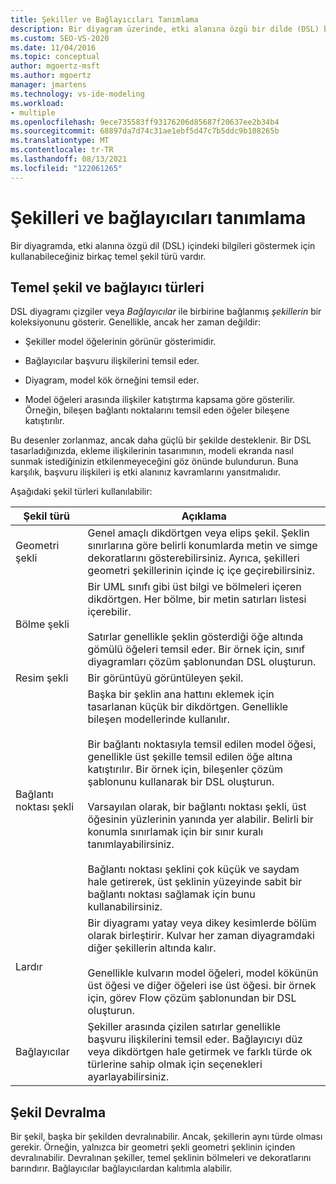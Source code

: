 ```yaml
---
title: Şekiller ve Bağlayıcıları Tanımlama
description: Bir diyagram üzerinde, etki alanına özgü bir dilde (DSL) bilgi göstermek için kullanabileceğiniz çeşitli temel şekil türleri hakkında bilgi edinin.
ms.custom: SEO-VS-2020
ms.date: 11/04/2016
ms.topic: conceptual
author: mgoertz-msft
ms.author: mgoertz
manager: jmartens
ms.technology: vs-ide-modeling
ms.workload:
- multiple
ms.openlocfilehash: 9ece735583ff93176206d85687f20637ee2b34b4
ms.sourcegitcommit: 68897da7d74c31ae1ebf5d47c7b5ddc9b108265b
ms.translationtype: MT
ms.contentlocale: tr-TR
ms.lasthandoff: 08/13/2021
ms.locfileid: "122061265"
---
```

# <a name="define-shapes-and-connectors"></a>Şekilleri ve bağlayıcıları tanımlama

Bir diyagramda, etki alanına özgü dil (DSL) içindeki bilgileri göstermek için kullanabileceğiniz birkaç temel şekil türü vardır.

## <a name="basic-types-of-shapes-and-connectors"></a><a name="shapeTypes"></a> Temel şekil ve bağlayıcı türleri

DSL diyagramı çizgiler veya *Bağlayıcılar* ile birbirine bağlanmış *şekillerin* bir koleksiyonunu gösterir. Genellikle, ancak her zaman değildir:

- Şekiller model öğelerinin görünür gösterimidir.

- Bağlayıcılar başvuru ilişkilerini temsil eder.

- Diyagram, model kök örneğini temsil eder.

- Model öğeleri arasında ilişkiler katıştırma kapsama göre gösterilir. Örneğin, bileşen bağlantı noktalarını temsil eden öğeler bileşene katıştırılır.

Bu desenler zorlanmaz, ancak daha güçlü bir şekilde desteklenir. Bir DSL tasarladığınızda, ekleme ilişkilerinin tasarımının, modeli ekranda nasıl sunmak istediğinizin etkilenmeyeceğini göz önünde bulundurun. Buna karşılık, başvuru ilişkileri iş etki alanınız kavramlarını yansıtmalıdır.

Aşağıdaki şekil türleri kullanılabilir:

|Şekil türü|Açıklama|
|-|-|
|Geometri şekli|Genel amaçlı dikdörtgen veya elips şekil. Şeklin sınırlarına göre belirli konumlarda metin ve simge dekoratlarını gösterebilirsiniz. Ayrıca, şekilleri geometri şekillerinin içinde iç içe geçirebilirsiniz.|
|Bölme şekli|Bir UML sınıfı gibi üst bilgi ve bölmeleri içeren dikdörtgen. Her bölme, bir metin satırları listesi içerebilir.<br /><br /> Satırlar genellikle şeklin gösterdiği öğe altında gömülü öğeleri temsil eder. Bir örnek için, sınıf diyagramları çözüm şablonundan DSL oluşturun.|
|Resim şekli|Bir görüntüyü görüntüleyen şekil.|
|Bağlantı noktası şekli|Başka bir şeklin ana hattını eklemek için tasarlanan küçük bir dikdörtgen. Genellikle bileşen modellerinde kullanılır.<br /><br /> Bir bağlantı noktasıyla temsil edilen model öğesi, genellikle üst şekille temsil edilen öğe altına katıştırılır. Bir örnek için, bileşenler çözüm şablonunu kullanarak bir DSL oluşturun.<br /><br /> Varsayılan olarak, bir bağlantı noktası şekli, üst öğesinin yüzlerinin yanında yer alabilir. Belirli bir konumla sınırlamak için bir sınır kuralı tanımlayabilirsiniz.<br /><br /> Bağlantı noktası şeklini çok küçük ve saydam hale getirerek, üst şeklinin yüzeyinde sabit bir bağlantı noktası sağlamak için bunu kullanabilirsiniz.|
|Lardır|Bir diyagramı yatay veya dikey kesimlerde bölüm olarak birleştirir. Kulvar her zaman diyagramdaki diğer şekillerin altında kalır.<br /><br /> Genellikle kulvarın model öğeleri, model kökünün üst öğesi ve diğer öğeleri ise üst öğesi. bir örnek için, görev Flow çözüm şablonundan bir DSL oluşturun.|
|Bağlayıcılar|Şekiller arasında çizilen satırlar genellikle başvuru ilişkilerini temsil eder. Bağlayıcıyı düz veya dikdörtgen hale getirmek ve farklı türde ok türlerine sahip olmak için seçenekleri ayarlayabilirsiniz.|

## <a name="shape-inheritance"></a>Şekil Devralma

Bir şekil, başka bir şekilden devralınabilir. Ancak, şekillerin aynı türde olması gerekir. Örneğin, yalnızca bir geometri şekli geometri şeklinin içinden devralınabilir. Devralınan şekiller, temel şeklinin bölmeleri ve dekoratlarını barındırır. Bağlayıcılar bağlayıcılardan kalıtımla alabilir.
